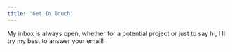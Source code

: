 ```yaml
---
title: 'Get In Touch'
---
```


My inbox is always open, whether for a potential project or just to say hi, I'll try my best to answer your email!
